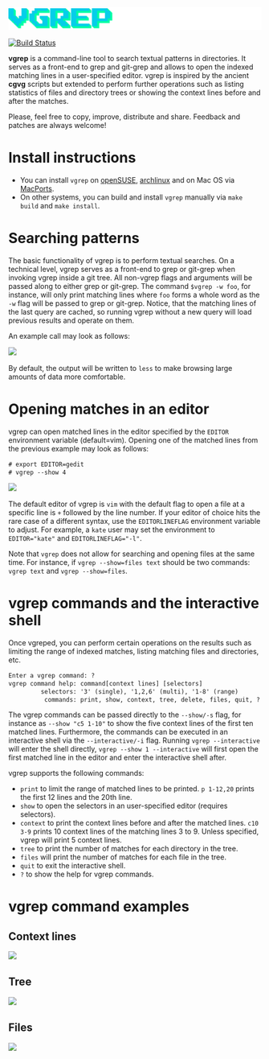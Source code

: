 ![vgrep logo](logo.png)

[![Build Status](https://api.cirrus-ci.com/github/vrothberg/vgrep.svg)](https://cirrus-ci.com/github/vrothberg/vgrep)

**vgrep** is a command-line tool to search textual patterns in directories. It serves as a front-end to grep and git-grep and allows to open the indexed matching lines in a user-specified editor.  vgrep is inspired by the ancient **cgvg** scripts but extended to perform further operations such as listing statistics of files and directory trees or showing the context lines before and after the matches.

Please, feel free to copy, improve, distribute and share.  Feedback and patches are always welcome!

# Install instructions

* You can install `vgrep` on [openSUSE](https://software.opensuse.org/package/vgrep), [archlinux](https://aur.archlinux.org/packages/vgrep/) and on Mac OS via [MacPorts](https://ports.macports.org/port/vgrep/summary).
* On other systems, you can build and install `vgrep` manually via `make build` and `make install`.

# Searching patterns
The basic functionality of vgrep is to perform textual searches. On a technical level, vgrep serves as a front-end to grep or git-grep when invoking vgrep inside a git tree.  All non-vgrep flags and arguments will be passed along to either grep or git-grep.  The command `$vgrep -w foo`, for instance, will only print matching lines where `foo` forms a whole word as the `-w` flag will be passed to grep or git-grep. Notice, that the matching lines of the last query are cached, so running vgrep without a new query will load previous results and operate on them.

An example call may look as follows:

![](screenshots/vgrep-simple-search.png)

By default, the output will be written to `less` to make browsing large amounts of data more comfortable.

# Opening matches in an editor
vgrep can open matched lines in the editor specified by the `EDITOR` environment variable (default=vim). Opening one of the matched lines from the previous example may look as follows:

```
# export EDITOR=gedit
# vgrep --show 4
```

![](screenshots/vgrep-show-gedit.png)

The default editor of vgrep is `vim` with the default flag to open a file at a specific line is ``+`` followed by the line number.  If your editor of choice hits the rare case of a different syntax, use the `EDITORLINEFLAG` environment variable to adjust.  For example, a `kate` user may set the environment to ``EDITOR="kate"`` and ``EDITORLINEFLAG="-l"``.

Note that `vgrep` does not allow for searching and opening files at the same time. For instance, if `vgrep --show=files text` should be two commands: `vgrep text` and `vgrep --show=files`.

# vgrep commands and the interactive shell

Once vgreped, you can perform certain operations on the results such as limiting the range of indexed matches, listing matching files and directories, etc.
```
Enter a vgrep command: ?
vgrep command help: command[context lines] [selectors]
         selectors: '3' (single), '1,2,6' (multi), '1-8' (range)
          commands: print, show, context, tree, delete, files, quit, ?
```
The vgrep commands can be passed directly to the ``--show/-s`` flag, for instance as ``--show "c5 1-10"`` to show the five context lines of the first ten matched lines.  Furthermore, the commands can be executed in an interactive shell via the ``--interactive/-i`` flag. Running ``vgrep --interactive`` will enter the shell directly, ``vgrep --show 1 --interactive`` will first open the first matched line in the editor and enter the interactive shell after.

vgrep supports the following commands:

- ``print`` to limit the range of matched lines to be printed. ``p 1-12,20`` prints the first 12 lines and the 20th line.
- ``show`` to open the selectors in an user-specified editor (requires selectors).
- ``context`` to print the context lines before and after the matched lines. ``c10 3-9`` prints 10 context lines of the matching lines 3 to 9.  Unless specified, vgrep will print 5 context lines.
- ``tree`` to print the number of matches for each directory in the tree.
- ``files`` will print the number of matches for each file in the tree.
- ``quit`` to exit the interactive shell.
- ``?`` to show the help for vgrep commands.

# vgrep command examples

## Context lines
![](screenshots/vgrep-context.png)

## Tree
![](screenshots/vgrep-tree.png)

## Files
![](screenshots/vgrep-files.png)
